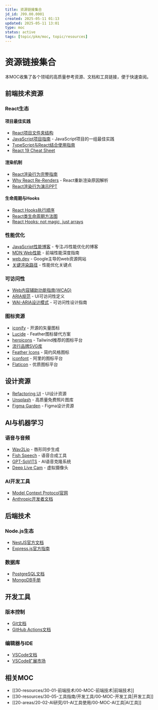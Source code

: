 ```yaml
---
title: 资源链接集合
jd_id: J99.00.0001
created: 2025-05-11 01:13
updated: 2025-05-11 13:01
type: moc
status: active
tags: [topic/pkm/moc, topic/resources]
---
```


# 资源链接集合

本MOC收集了各个领域的高质量参考资源、文档和工具链接，便于快速查阅。

## 前端技术资源

### React生态

#### 项目最佳实践
- [React项目文件夹结构](https://dev.to/itswillt/folder-structures-in-react-projects-3dp8)
- [JavaScript项目指南](https://github.com/elsewhencode/project-guidelines) - JavaScript项目的一组最佳实践
- [TypeScript与React结合使用指南](https://react-typescript-cheatsheet.netlify.app/)
- [React 19 Cheat Sheet](https://www.epicreact.dev/react-19-cheatsheet)

#### 渲染机制
- [React渲染行为完整指南](https://blog.isquaredsoftware.com/2020/05/blogged-answers-a-mostly-complete-guide-to-react-rendering-behavior/)
- [Why React Re-Renders](https://www.joshwcomeau.com/react/why-react-re-renders/) - React重新渲染原因解析
- [React渲染行为演示PPT](https://blog.isquaredsoftware.com/presentations/2023-08-guide-react-rendering-behavior/)

#### 生命周期与Hooks
- [React Hooks执行顺序](https://julesblom.com/writing/react-hook-component-timeline)
- [React类生命周期方法图](https://projects.wojtekmaj.pl/react-lifecycle-methods-diagram/)
- [React Hooks: not magic, just arrays](https://medium.com/@ryardley/react-hooks-not-magic-just-arrays-cd4f1857236e)

### 性能优化

- [JavaScript性能博客](https://marvinh.dev/) - 专注JS性能优化的博客
- [MDN Web性能](https://developer.mozilla.org/zh-CN/docs/Web/Performance) - 前端性能深度指南
- [web.dev](https://web.dev/) - Google主导的web资源网站
- [关键渲染路径](https://web.dev/learn/performance/understanding-the-critical-path) - 性能优化关键点

### 可访问性

- [Web内容辅助功能指南(WCAG)](https://webaim.org/resources/contrastchecker/)
- [ARIA规范](https://www.w3.org/WAI/ARIA/apg/) - UI可访问性定义
- [WAI-ARIA设计模式](https://www.w3.org/TR/wai-aria-practices-1.2) - 可访问性设计指南

### 图标资源

- [iconify](https://iconify.design/) - 开源的矢量图标
- [Lucide](https://github.com/lucide-icons/lucide) - Feather图标替代方案
- [heroicons](https://heroicons.com/) - Tailwind推荐的图标平台
- [流行品牌SVG库](https://simpleicons.org/)
- [Feather Icons](https://github.com/feathericons/feather) - 简约风格图标
- [iconfont](https://www.iconfont.cn/) - 阿里的图标平台
- [Flaticon](https://www.flaticon.com/) - 优质图标平台

## 设计资源

- [Refactoring UI](https://www.refactoringui.com/) - UI设计资源
- [Unsplash](https://unsplash.com/) - 高质量免费照片图库
- [Figma Garden](https://figmagarden.com/) - Figma设计资源

## AI与机器学习

### 语音与音频
- [Wav2Lip](https://github.com/Rudrabha/Wav2Lip) - 唇形同步生成
- [Fish Speech](https://github.com/fishaudio/fish-speech) - 语音合成工具
- [GPT-SoVITS](https://github.com/RVC-Boss/GPT-SoVITS) - AI语音克隆系统
- [Deep Live Cam](https://github.com/hacksider/Deep-Live-Cam) - 虚拟摄像头

### AI开发工具
- [Model Context Protocol官网](https://modelcontextprotocol.io/)
- [Anthropic开发者文档](https://docs.anthropic.com/)

## 后端技术

### Node.js生态
- [NestJS官方文档](https://docs.nestjs.com/)
- [Express.js官方指南](https://expressjs.com/en/guide/routing.html)

### 数据库
- [PostgreSQL文档](https://www.postgresql.org/docs/)
- [MongoDB手册](https://docs.mongodb.com/manual/)

## 开发工具

### 版本控制
- [Git文档](https://git-scm.com/doc)
- [GitHub Actions文档](https://docs.github.com/en/actions)

### 编辑器与IDE
- [VSCode文档](https://code.visualstudio.com/docs)
- [VSCode扩展市场](https://marketplace.visualstudio.com/vscode)

## 相关MOC

- [[30-resources/30-01-前端技术/00-MOC-前端技术|前端技术]]
- [[30-resources/30-05-工具指南/开发工具/00-MOC-开发工具|开发工具]]
- [[20-areas/20-02-AI研究/01-AI工具使用/00-MOC-AI工具|AI工具]] 